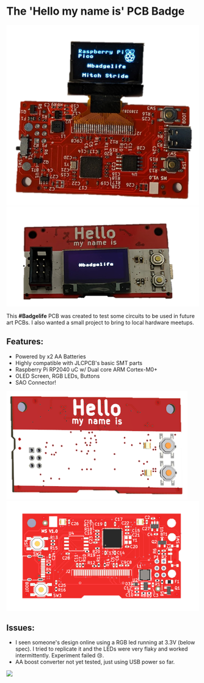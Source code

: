 # The 'Hello my name is' PCB Badge

![](./hello_my_name_is/img/badge.png)
![](./hello_my_name_is/img/badge2.png)

This **#Badgelife** PCB was created to test some circuits to be used in future art PCBs.
I also wanted a small project to bring to local hardware meetups.   

## Features:
* Powered by x2 AA Batteries
* Highly compatible with JLCPCB's basic SMT parts
* Raspberry Pi RP2040 uC w/ Dual core ARM Cortex-M0+
* OLED Screen, RGB LEDs, Buttons
* SAO Connector!

![](./hello_my_name_is/img/bot_ren.PNG)
![](./hello_my_name_is/img/top_ren.PNG)

## Issues:
* I seen someone's design online using a RGB led running at 3.3V (below spec). I tried to replicate it and the LEDs were very flaky and worked intermittently. Experiment failed 😢.
* AA boost converter not yet tested, just using USB power so far.

![](./hello_my_name_is/img/temp.gif)